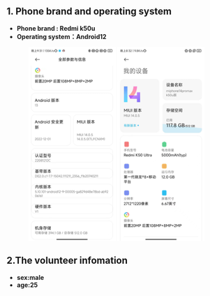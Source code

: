 ## 1. Phone brand and operating system
* **Phone brand : Redmi k50u**
*  **Operating system：Android12**
<p align = "center">  
<img src="./The%20branch%20and%20system%20of%20the%20mobile%20phone_1.jpg"  style="width:200px" />
<img src="./The%20branch%20and%20system%20of%20the%20mobile%20phone_2.jpg"  style="width:200px" />
</p>

## 2.The volunteer infomation
* **sex:male**
* **age:25**